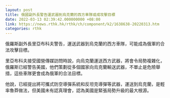 ```yaml
---
layout: post
title: 俄國副外長警告運武器到烏克蘭的西方車隊或成攻擊目標
date: 2022-03-13 02:39:42.000000000 +08:00
link: https://news.rthk.hk/rthk/ch/component/k2/1638638-20220313.htm
categories: rthk
---
```


俄羅斯副外長里亞布科夫警告，運送武器到烏克蘭的西方車隊，可能成為俄軍的合法攻擊目標。

里亞布科夫接受國營傳媒訪問時說，向烏克蘭運送西方武器，將會令局勢複雜化，俄羅斯已經警告美國，他們策劃從多個國家向烏克蘭輸送武器，不單止是危險舉措，這些車隊更會成為俄軍的合法目標。

他說，已經提出將可攜式防空導彈系統和反坦克導彈等武器，運送到烏克蘭，是輕率魯莽做法，但美國未有認真理會，認為美國是緊張局勢升級的最大根源。
